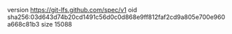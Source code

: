 version https://git-lfs.github.com/spec/v1
oid sha256:03d643d74b20cd1491c56d0c0d868e9ff812faf2cd9a805e700e960a668c81b3
size 15088

